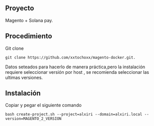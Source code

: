 

## Proyecto

Magento + Solana pay.


## Procedimiento

Git clone 

```git clone https://github.com/xxtochoxx/magento-docker.git.```


 Datos seteados para hacerlo de manera práctica,pero la instalación requiere seleccionar versión por host , se recomienda seleccionar las ultimas versiones.



## Instalación
 
Copiar y pegar el siguiente comando

```bash create-project.sh --project=alxiri --domain=alxiri.local --version=MAGENTO_2_VERSION```





